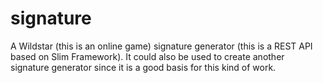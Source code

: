 # signature
A Wildstar (this is an online game) signature generator (this is a REST API based on Slim Framework). It could also be used to create another signature generator since it is a good basis for this kind of work.